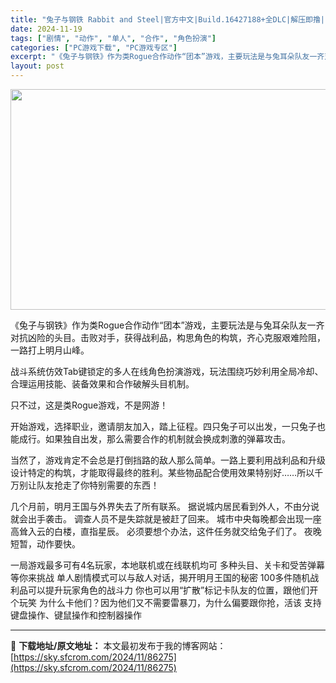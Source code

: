 ```yaml
---
title: "兔子与钢铁 Rabbit and Steel|官方中文|Build.16427188+全DLC|解压即撸|"
date: 2024-11-19
tags: ["剧情", "动作", "单人", "合作", "角色扮演"]
categories: ["PC游戏下载", "PC游戏专区"]
excerpt: "《兔子与钢铁》作为类Rogue合作动作“团本”游戏，主要玩法是与兔耳朵队友一齐对抗凶险的头目。击败对手，获得战利品，构思角色的构筑，齐心克服艰难险阻，一路打上明月山峰。 战斗系统仿效Tab键锁定的多人在线角色扮演游戏，玩法围绕巧妙利用全局冷却、合理运用技能、装备效果和合作破解头目机制。 只不过，这是&hellip;"
layout: post
---
```


<img class="aligncenter size-full wp-image-86270" src="https://sky.sfcrom.com/wp-content/uploads/2024/11/2024111903532420.webp" alt="" width="616" height="353" />

《兔子与钢铁》作为类Rogue合作动作“团本”游戏，主要玩法是与兔耳朵队友一齐对抗凶险的头目。击败对手，获得战利品，构思角色的构筑，齐心克服艰难险阻，一路打上明月山峰。

战斗系统仿效Tab键锁定的多人在线角色扮演游戏，玩法围绕巧妙利用全局冷却、合理运用技能、装备效果和合作破解头目机制。

只不过，这是类Rogue游戏，不是网游！

开始游戏，选择职业，邀请朋友加入，踏上征程。四只兔子可以出发，一只兔子也能成行。如果独自出发，那么需要合作的机制就会换成刺激的弹幕攻击。

当然了，游戏肯定不会总是打倒挡路的敌人那么简单。一路上要利用战利品和升级设计特定的构筑，才能取得最终的胜利。某些物品配合使用效果特别好……所以千万别让队友抢走了你特别需要的东西！

几个月前，明月王国与外界失去了所有联系。
据说城内居民看到外人，不由分说就会出手袭击。
调查人员不是失踪就是被赶了回来。
城市中央每晚都会出现一座高耸入云的白楼，直指星辰。
必须要想个办法，这件任务就交给兔子们了。
夜晚短暂，动作要快。

一局游戏最多可有4名玩家，本地联机或在线联机均可
多种头目、关卡和受苦弹幕等你来挑战
单人剧情模式可以与敌人对话，揭开明月王国的秘密
100多件随机战利品可以提升玩家角色的战斗力
你也可以用“扩散”标记卡队友的位置，跟他们开个玩笑
为什么卡他们？因为他们又不需要雷暴刀，为什么偏要跟你抢，活该
支持键盘操作、键鼠操作和控制器操作

---
📖 **下载地址/原文地址：** 本文最初发布于我的博客网站：[https://sky.sfcrom.com/2024/11/86275](https://sky.sfcrom.com/2024/11/86275)
